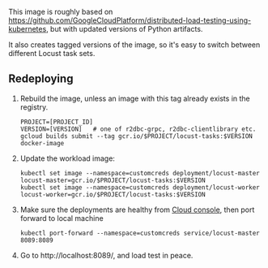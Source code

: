 This image is roughly based on https://github.com/GoogleCloudPlatform/distributed-load-testing-using-kubernetes, but with updated versions of Python artifacts.

It also creates tagged versions of the image, so it's easy to switch between different Locust task sets.

## Redeploying

1. Rebuild the image, unless an image with this tag already exists in the registry.

    ````
    PROJECT=[PROJECT_ID]
    VERSION=[VERSION]   # one of r2dbc-grpc, r2dbc-clientlibrary etc.
    gcloud builds submit --tag gcr.io/$PROJECT/locust-tasks:$VERSION docker-image
    ````

2. Update the workload image:

   ````
   kubectl set image --namespace=customcreds deployment/locust-master locust-master=gcr.io/$PROJECT/locust-tasks:$VERSION
   kubectl set image --namespace=customcreds deployment/locust-worker locust-worker=gcr.io/$PROJECT/locust-tasks:$VERSION
   ````

   
   
3. Make sure the deployments are healthy from [Cloud console](https://console.cloud.google.com/kubernetes/workload), then port forward to local machine
   ````
   kubectl port-forward --namespace=customcreds service/locust-master 8089:8089
   ````
   
4. Go to http://localhost:8089/, and load test in peace.